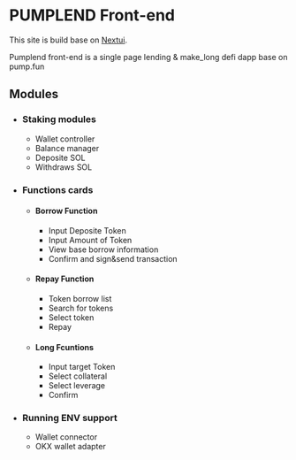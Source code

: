 # PUMPLEND Front-end

This site is build base on [Nextui](https://nextui.org/).

Pumplend front-end is a single page lending & make_long defi dapp base on pump.fun

## Modules 

- ### Staking modules
    - Wallet controller 
    - Balance manager
    - Deposite SOL
    - Withdraws SOL

- ### Functions cards
    - #### Borrow Function
        - Input Deposite Token
        - Input Amount of Token
        - View base borrow information
        - Confirm and sign&send transaction

    - #### Repay Function
        - Token borrow list
        - Search for tokens
        - Select token
        - Repay

    - #### Long Fcuntions
        - Input target Token
        - Select collateral 
        - Select leverage 
        - Confirm

- ### Running ENV support 

    - Wallet connector
    - OKX wallet adapter